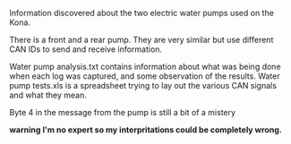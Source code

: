 Information discovered about the two electric water pumps used on the Kona.

There is a front and a rear pump. 
They are very similar but use different CAN IDs to send and receive information.

Water pump analysis.txt contains information about what was being done when each log was captured, and some observation of the results.
Water pump tests.xls is a spreadsheet trying to lay out the various CAN signals and what they mean.

Byte 4 in the message from the pump is still a bit of a mistery

**warning I'm no expert so my interpritations could be completely wrong.**

